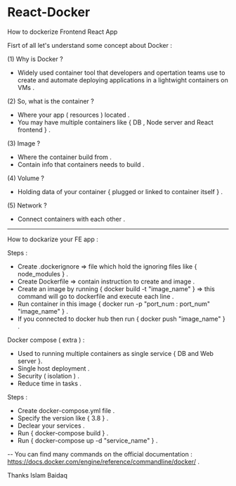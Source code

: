 # React-Docker

How to dockerize Frontend React App

Fisrt of all let's understand some concept about Docker :

(1) Why is Docker ?

- Widely used container tool that developers and opertation teams use to create and automate deploying applications in a lightwight containers on VMs .

(2) So, what is the container ?

- Where your app ( resources ) located .
- You may have multiple containers like { DB , Node server and React frontend } .

(3) Image ?

- Where the container build from .
- Contain info that containers needs to build .

(4) Volume ?

- Holding data of your container { plugged or linked to container itself } .

(5) Network ?

- Connect containers with each other .

---

How to dockarize your FE app :

Steps :

- Create .dockerignore => file which hold the ignoring files like { node_modules } .
- Create Dockerfile => contain instruction to create and image .
- Create an image by running { docker build -t "image_name" } => this command will go to dockerfile and execute each line .
- Run container in this image { docker run -p "port_num : port_num" "image_name" } .
- If you connected to docker hub then run { docker push "image_name" } .

Docker compose ( extra ) :

- Used to running multiple containers as single service { DB and Web server }.
- Single host deployment .
- Security ( isolation ) .
- Reduce time in tasks .

Steps :

- Create docker-compose.yml file .
- Specify the version like { 3.8 } .
- Declear your services .
- Run { docker-compose build } .
- Run { docker-compose up -d "service_name" } .

-- You can find many commands on the official documentation : https://docs.docker.com/engine/reference/commandline/docker/ .

Thanks
Islam Baidaq
